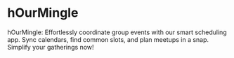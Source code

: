 # hOurMingle
hOurMingle: Effortlessly coordinate group events with our smart scheduling app. Sync calendars, find common slots, and plan meetups in a snap. Simplify your gatherings now!
